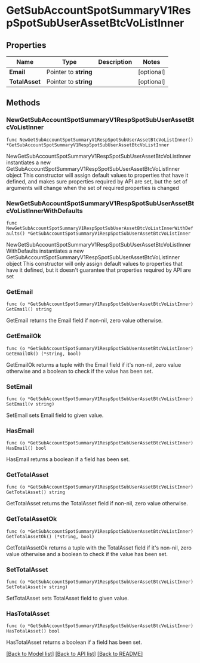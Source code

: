 # GetSubAccountSpotSummaryV1RespSpotSubUserAssetBtcVoListInner

## Properties

Name | Type | Description | Notes
------------ | ------------- | ------------- | -------------
**Email** | Pointer to **string** |  | [optional] 
**TotalAsset** | Pointer to **string** |  | [optional] 

## Methods

### NewGetSubAccountSpotSummaryV1RespSpotSubUserAssetBtcVoListInner

`func NewGetSubAccountSpotSummaryV1RespSpotSubUserAssetBtcVoListInner() *GetSubAccountSpotSummaryV1RespSpotSubUserAssetBtcVoListInner`

NewGetSubAccountSpotSummaryV1RespSpotSubUserAssetBtcVoListInner instantiates a new GetSubAccountSpotSummaryV1RespSpotSubUserAssetBtcVoListInner object
This constructor will assign default values to properties that have it defined,
and makes sure properties required by API are set, but the set of arguments
will change when the set of required properties is changed

### NewGetSubAccountSpotSummaryV1RespSpotSubUserAssetBtcVoListInnerWithDefaults

`func NewGetSubAccountSpotSummaryV1RespSpotSubUserAssetBtcVoListInnerWithDefaults() *GetSubAccountSpotSummaryV1RespSpotSubUserAssetBtcVoListInner`

NewGetSubAccountSpotSummaryV1RespSpotSubUserAssetBtcVoListInnerWithDefaults instantiates a new GetSubAccountSpotSummaryV1RespSpotSubUserAssetBtcVoListInner object
This constructor will only assign default values to properties that have it defined,
but it doesn't guarantee that properties required by API are set

### GetEmail

`func (o *GetSubAccountSpotSummaryV1RespSpotSubUserAssetBtcVoListInner) GetEmail() string`

GetEmail returns the Email field if non-nil, zero value otherwise.

### GetEmailOk

`func (o *GetSubAccountSpotSummaryV1RespSpotSubUserAssetBtcVoListInner) GetEmailOk() (*string, bool)`

GetEmailOk returns a tuple with the Email field if it's non-nil, zero value otherwise
and a boolean to check if the value has been set.

### SetEmail

`func (o *GetSubAccountSpotSummaryV1RespSpotSubUserAssetBtcVoListInner) SetEmail(v string)`

SetEmail sets Email field to given value.

### HasEmail

`func (o *GetSubAccountSpotSummaryV1RespSpotSubUserAssetBtcVoListInner) HasEmail() bool`

HasEmail returns a boolean if a field has been set.

### GetTotalAsset

`func (o *GetSubAccountSpotSummaryV1RespSpotSubUserAssetBtcVoListInner) GetTotalAsset() string`

GetTotalAsset returns the TotalAsset field if non-nil, zero value otherwise.

### GetTotalAssetOk

`func (o *GetSubAccountSpotSummaryV1RespSpotSubUserAssetBtcVoListInner) GetTotalAssetOk() (*string, bool)`

GetTotalAssetOk returns a tuple with the TotalAsset field if it's non-nil, zero value otherwise
and a boolean to check if the value has been set.

### SetTotalAsset

`func (o *GetSubAccountSpotSummaryV1RespSpotSubUserAssetBtcVoListInner) SetTotalAsset(v string)`

SetTotalAsset sets TotalAsset field to given value.

### HasTotalAsset

`func (o *GetSubAccountSpotSummaryV1RespSpotSubUserAssetBtcVoListInner) HasTotalAsset() bool`

HasTotalAsset returns a boolean if a field has been set.


[[Back to Model list]](../README.md#documentation-for-models) [[Back to API list]](../README.md#documentation-for-api-endpoints) [[Back to README]](../README.md)


